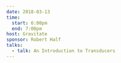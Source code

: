 ```yaml
---
date: 2018-03-13
time:
  start: 6:00pm
  end: 7:00pm
host: Gravitate
sponsor: Robert Half
talks:
  - talk: An Introduction to Transducers
---
```

